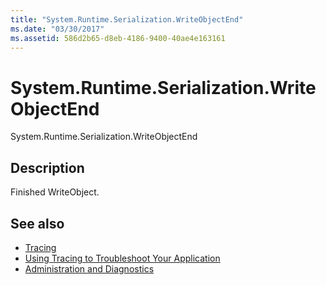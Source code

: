 ```yaml
---
title: "System.Runtime.Serialization.WriteObjectEnd"
ms.date: "03/30/2017"
ms.assetid: 586d2b65-d8eb-4186-9400-40ae4e163161
---
```

# System.Runtime.Serialization.WriteObjectEnd
System.Runtime.Serialization.WriteObjectEnd  
  
## Description  
 Finished WriteObject.  
  
## See also
- [Tracing](../../../../../docs/framework/wcf/diagnostics/tracing/index.md)
- [Using Tracing to Troubleshoot Your Application](../../../../../docs/framework/wcf/diagnostics/tracing/using-tracing-to-troubleshoot-your-application.md)
- [Administration and Diagnostics](../../../../../docs/framework/wcf/diagnostics/index.md)

